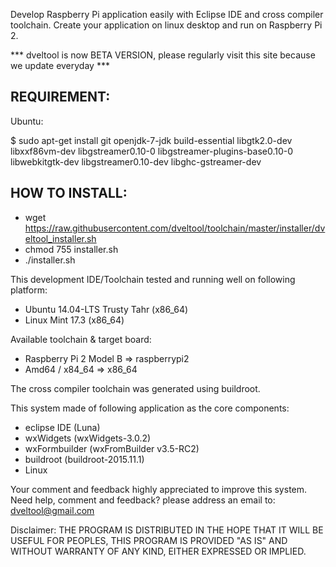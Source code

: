 Develop Raspberry Pi application easily with Eclipse IDE and cross compiler toolchain.
Create your application on linux desktop and run on Raspberry Pi 2.

*** dveltool is now BETA VERSION, please regularly visit this site because we update everyday ***

REQUIREMENT:
-------------------------
Ubuntu:

$ sudo apt-get install git openjdk-7-jdk build-essential libgtk2.0-dev libxxf86vm-dev libgstreamer0.10-0 libgstreamer-plugins-base0.10-0 libwebkitgtk-dev libgstreamer0.10-dev libghc-gstreamer-dev

HOW TO INSTALL:
-------------------------
- wget https://raw.githubusercontent.com/dveltool/toolchain/master/installer/dveltool_installer.sh
- chmod 755 installer.sh
- ./installer.sh

This development IDE/Toolchain tested and running well on following platform:
- Ubuntu 14.04-LTS Trusty Tahr (x86_64)
- Linux Mint 17.3 (x86_64)

Available toolchain & target board:
- Raspberry Pi 2 Model B      => raspberrypi2
- Amd64 / x84_64              => x86_64

The cross compiler toolchain was generated using buildroot.

This system made of following application as the core components:
- eclipse IDE		(Luna)
- wxWidgets			(wxWidgets-3.0.2)
- wxFormbuilder	(wxFromBuilder v3.5-RC2)
- buildroot			(buildroot-2015.11.1)
- Linux

Your comment and feedback highly appreciated to improve this system.
Need help, comment and feedback? please address an email to: dveltool@gmail.com

Disclaimer:
THE PROGRAM IS DISTRIBUTED IN THE HOPE THAT IT WILL BE USEFUL FOR PEOPLES, THIS PROGRAM IS PROVIDED "AS IS" AND WITHOUT WARRANTY OF ANY KIND, EITHER EXPRESSED OR IMPLIED. 

